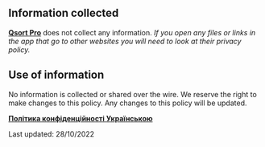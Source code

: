 ## Information collected

**[Qsort Pro](https://www.microsoft.com/store/apps/9N423HMDR3V2 "Qsort Pro")** does not collect any information.
*If you open any files or links in the app that go to other websites you will need to look at their privacy policy.*

## Use of information

No information is collected or shared over the wire. We reserve the right to make changes to this policy. Any changes to this policy will be updated.

**[Політика конфіденційності Українською](https://github.com/bohdan-prokopenko/privacy-policies/blob/master/QsortPro/policy_QsortPro_uk-UA.md "Політика конфіденційності Українською")**

Last updated: 28/10/2022